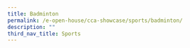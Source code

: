 ```yaml
---
title: Badminton
permalink: /e-open-house/cca-showcase/sports/badminton/
description: ""
third_nav_title: Sports
---
```

